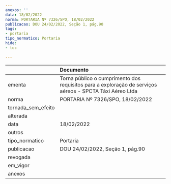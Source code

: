 ```yaml
---
anexos: ''
data: 18/02/2022
norma: PORTARIA Nº 7326/SPO, 18/02/2022
publicacao: DOU 24/02/2022, Seção 1, pág.90
tags:
- portaria
tipo_normatico: Portaria
hide: 
- toc 
 
---
```


|                    | Documento                                                                                               |
|:-------------------|:--------------------------------------------------------------------------------------------------------|
| ementa             | Torna público o cumprimento dos requisitos para a exploração de serviços aéreos - SPCTA Táxi Aéreo Ltda |
| norma              | PORTARIA Nº 7326/SPO, 18/02/2022                                                                        |
| tornada_sem_efeito |                                                                                                         |
| alterada           |                                                                                                         |
| data               | 18/02/2022                                                                                              |
| outros             |                                                                                                         |
| tipo_normatico     | Portaria                                                                                                |
| publicacao         | DOU 24/02/2022, Seção 1, pág.90                                                                         |
| revogada           |                                                                                                         |
| em_vigor           |                                                                                                         |
| anexos             |                                                                                                         |